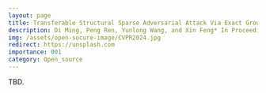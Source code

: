 ```yaml
---
layout: page
title: Transferable Structural Sparse Adversarial Attack Via Exact Group Sparsity Training
description: Di Ming, Peng Ren, Yunlong Wang, and Xin Feng* In Proceedings of the IEEE/CVF Conference on Computer Vision and Pattern Recognition, Jun 2024
img: /assets/open-socure-image/CVPR2024.jpg
redirect: https://unsplash.com
importance: 001
category: Open_source
---
```


TBD.
